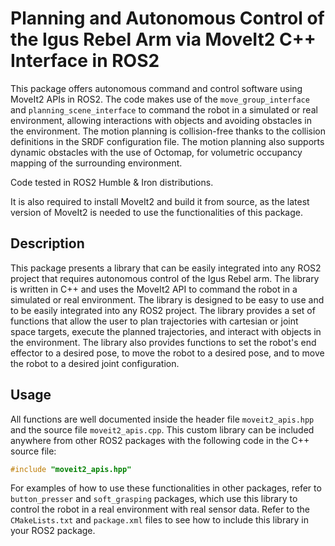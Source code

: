 # Planning and Autonomous Control of the Igus Rebel Arm via MoveIt2 C++ Interface in ROS2

This package offers autonomous command and control software using MoveIt2 APIs in ROS2. The code makes use of the `move_group_interface` 
and `planning_scene_interface` to command the robot in a simulated or real environment, allowing interactions with objects and
avoiding obstacles in the environment. The motion planning is collision-free thanks to the collision definitions in the SRDF configuration file.
The motion planning also supports dynamic obstacles with the use of Octomap, for volumetric occupancy mapping of the surrounding environment.

Code tested in ROS2 Humble & Iron distributions.

It is also required to install MoveIt2 and build it from source, as the latest version of MoveIt2 is needed to use the functionalities of this package.


## Description

This package presents a library that can be easily integrated into any ROS2 project that requires autonomous control of the Igus Rebel arm.
The library is written in C++ and uses the MoveIt2 API to command the robot in a simulated or real environment. The library is designed to be
easy to use and to be easily integrated into any ROS2 project. The library provides a set of functions that allow the user to plan trajectories
with cartesian or joint space targets, execute the planned trajectories, and interact with objects in the environment. The library also provides
functions to set the robot's end effector to a desired pose, to move the robot to a desired pose, and to move the robot to a desired joint 
configuration.

## Usage

All functions are well documented inside the header file `moveit2_apis.hpp` and the source file `moveit2_apis.cpp`.
This custom library can be included anywhere from other ROS2 packages with the following code in the C++ source file:
```cpp
#include "moveit2_apis.hpp"
```

For examples of how to use these functionalities in other packages, refer to `button_presser` and `soft_grasping` packages,
which use this library to control the robot in a real environment with real sensor data. Refer to the `CMakeLists.txt` and `package.xml` files
to see how to include this library in your ROS2 package.